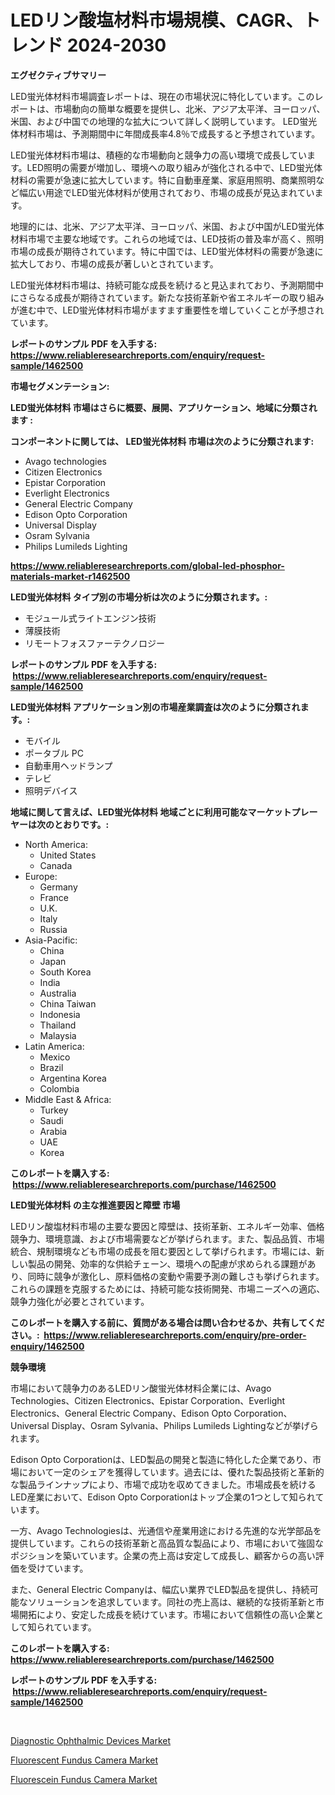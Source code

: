 <p><h1>LEDリン酸塩材料市場規模、CAGR、トレンド 2024-2030</h1></p><p><strong>エグゼクティブサマリー</strong></p>
<p><p>LED蛍光体材料市場調査レポートは、現在の市場状況に特化しています。このレポートは、市場動向の簡単な概要を提供し、北米、アジア太平洋、ヨーロッパ、米国、および中国での地理的な拡大について詳しく説明しています。 LED蛍光体材料市場は、予測期間中に年間成長率4.8％で成長すると予想されています。</p><p>LED蛍光体材料市場は、積極的な市場動向と競争力の高い環境で成長しています。LED照明の需要が増加し、環境への取り組みが強化される中で、LED蛍光体材料の需要が急速に拡大しています。特に自動車産業、家庭用照明、商業照明など幅広い用途でLED蛍光体材料が使用されており、市場の成長が見込まれています。</p><p>地理的には、北米、アジア太平洋、ヨーロッパ、米国、および中国がLED蛍光体材料市場で主要な地域です。これらの地域では、LED技術の普及率が高く、照明市場の成長が期待されています。特に中国では、LED蛍光体材料の需要が急速に拡大しており、市場の成長が著しいとされています。</p><p>LED蛍光体材料市場は、持続可能な成長を続けると見込まれており、予測期間中にさらなる成長が期待されています。新たな技術革新や省エネルギーの取り組みが進む中で、LED蛍光体材料市場がますます重要性を増していくことが予想されています。</p></p>
<p><strong>レポートのサンプル PDF を入手する: <a href="https://www.reliableresearchreports.com/enquiry/request-sample/1462500">https://www.reliableresearchreports.com/enquiry/request-sample/1462500</a></strong></p>
<p><strong>市場セグメンテーション:</strong></p>
<p><strong> LED蛍光体材料 市場はさらに概要、展開、アプリケーション、地域に分類されます :</strong></p>
<p><strong>コンポーネントに関しては、 LED蛍光体材料 市場は次のように分類されます: &nbsp;</strong></p>
<p><ul><li>Avago technologies</li><li>Citizen Electronics</li><li>Epistar Corporation</li><li>Everlight Electronics</li><li>General Electric Company</li><li>Edison Opto Corporation</li><li>Universal Display</li><li>Osram Sylvania</li><li>Philips Lumileds Lighting</li></ul></p>
<p><strong><a href="https://www.reliableresearchreports.com/global-led-phosphor-materials-market-r1462500">https://www.reliableresearchreports.com/global-led-phosphor-materials-market-r1462500</a></strong></p>
<p><strong> LED蛍光体材料 タイプ別の市場分析は次のように分類されます。:</strong></p>
<p><ul><li>モジュール式ライトエンジン技術</li><li>薄膜技術</li><li>リモートフォスファーテクノロジー</li></ul></p>
<p><strong>レポートのサンプル PDF を入手する: &nbsp;<a href="https://www.reliableresearchreports.com/enquiry/request-sample/1462500">https://www.reliableresearchreports.com/enquiry/request-sample/1462500</a></strong></p>
<p><strong> LED蛍光体材料 アプリケーション別の市場産業調査は次のように分類されます。:</strong></p>
<p><ul><li>モバイル</li><li>ポータブル PC</li><li>自動車用ヘッドランプ</li><li>テレビ</li><li>照明デバイス</li></ul></p>
<p><strong>地域に関して言えば、LED蛍光体材料 地域ごとに利用可能なマーケットプレーヤーは次のとおりです。:</strong></p>
<p><ul>
    <li>
        North America:
        <ul>
            <li>United States</li>
            <li>Canada</li>
        </ul>
    </li>
    <li>
        Europe:
        <ul>
            <li>Germany</li>
            <li>France</li>
            <li>U.K.</li>
            <li>Italy</li>
            <li>Russia</li>
        </ul>
    </li>
    <li>
        Asia-Pacific:
        <ul>
            <li>China</li>
            <li>Japan</li>
            <li>South Korea</li>
            <li>India</li>
            <li>Australia</li>
            <li>China Taiwan</li>
            <li>Indonesia</li>
            <li>Thailand</li>
            <li>Malaysia</li>
        </ul>
    </li>
    <li>
        Latin America:
        <ul>
            <li>Mexico</li>
            <li>Brazil</li>
            <li>Argentina Korea</li>
            <li>Colombia</li>
        </ul>
    </li>
    <li>
        Middle East & Africa:
        <ul>
            <li>Turkey</li>
            <li>Saudi</li>
            <li>Arabia</li>
            <li>UAE</li>
            <li>Korea</li>
        </ul>
    </li>
    </ul></p>
<p><strong>このレポートを購入する: &nbsp;<a href="https://www.reliableresearchreports.com/purchase/1462500">https://www.reliableresearchreports.com/purchase/1462500</a></strong></p>
<p><strong>LED蛍光体材料 の主な推進要因と障壁 市場</strong></p>
<p><p>LEDリン酸塩材料市場の主要な要因と障壁は、技術革新、エネルギー効率、価格競争力、環境意識、および市場需要などが挙げられます。また、製品品質、市場統合、規制環境なども市場の成長を阻む要因として挙げられます。市場には、新しい製品の開発、効率的な供給チェーン、環境への配慮が求められる課題があり、同時に競争が激化し、原料価格の変動や需要予測の難しさも挙げられます。これらの課題を克服するためには、持続可能な技術開発、市場ニーズへの適応、競争力強化が必要とされています。</p></p>
<p><strong>このレポートを購入する前に、質問がある場合は問い合わせるか、共有してください。:&nbsp; <a href="https://www.reliableresearchreports.com/enquiry/pre-order-enquiry/1462500">https://www.reliableresearchreports.com/enquiry/pre-order-enquiry/1462500</a></strong></p>
<p><strong>競争環境</strong></p>
<p><p>市場において競争力のあるLEDリン酸蛍光体材料企業には、Avago Technologies、Citizen Electronics、Epistar Corporation、Everlight Electronics、General Electric Company、Edison Opto Corporation、Universal Display、Osram Sylvania、Philips Lumileds Lightingなどが挙げられます。</p><p>Edison Opto Corporationは、LED製品の開発と製造に特化した企業であり、市場において一定のシェアを獲得しています。過去には、優れた製品技術と革新的な製品ラインナップにより、市場で成功を収めてきました。市場成長を続けるLED産業において、Edison Opto Corporationはトップ企業の1つとして知られています。</p><p>一方、Avago Technologiesは、光通信や産業用途における先進的な光学部品を提供しています。これらの技術革新と高品質な製品により、市場において強固なポジションを築いています。企業の売上高は安定して成長し、顧客からの高い評価を受けています。</p><p>また、General Electric Companyは、幅広い業界でLED製品を提供し、持続可能なソリューションを追求しています。同社の売上高は、継続的な技術革新と市場開拓により、安定した成長を続けています。市場において信頼性の高い企業として知られています。</p></p>
<p><strong>このレポートを購入する: &nbsp; <a href="https://www.reliableresearchreports.com/purchase/1462500">https://www.reliableresearchreports.com/purchase/1462500</a></strong></p>
<p><strong>レポートのサンプル PDF を入手する: &nbsp;<a href="https://www.reliableresearchreports.com/enquiry/request-sample/1462500">https://www.reliableresearchreports.com/enquiry/request-sample/1462500</a></strong><strong></strong></p>
<p>&nbsp;</p>
<p><p><a href="https://www.linkedin.com/pulse/diagnostic-ophthalmic-devices-market-comprehensive-assessment-yl1qe?trackingId=ENeT33FtO3ix%2FDSsZKyJSw%3D%3D">Diagnostic Ophthalmic Devices Market</a></p><p><a href="https://www.linkedin.com/pulse/fluorescent-fundus-camera-market-trends-forecast-competitive-bjrte?trackingId=%2BQAfbilKg35B2pahHgDaQw%3D%3D">Fluorescent Fundus Camera Market</a></p><p><a href="https://www.linkedin.com/pulse/fluorescein-fundus-camera-market-analysis-its-cagr-segmentation-ouhie?trackingId=nSCC758brNgmJlrSZRfWzg%3D%3D">Fluorescein Fundus Camera Market</a></p></p>